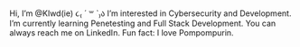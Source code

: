 Hi, I’m @Klwd(ie) ૮₍ ´ ꒳ `₎ა
I’m interested in Cybersecurity and Development.
I’m currently learning Penetesting and Full Stack Development.
You can always reach me on LinkedIn.
Fun fact: I love Pompompurin. 
